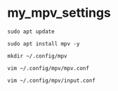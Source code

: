 # my_mpv_settings

`sudo apt update`

`sudo apt install mpv -y`

`mkdir ~/.config/mpv`

`vim ~/.config/mpv/mpv.conf`

`vim ~/.config/mpv/input.conf`
